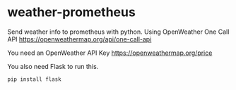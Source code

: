 # weather-prometheus
Send weather info to prometheus with python.
Using OpenWeather One Call API https://openweathermap.org/api/one-call-api

You need an OpenWeather API Key https://openweathermap.org/price

You also need Flask to run this.
```
pip install flask
```
